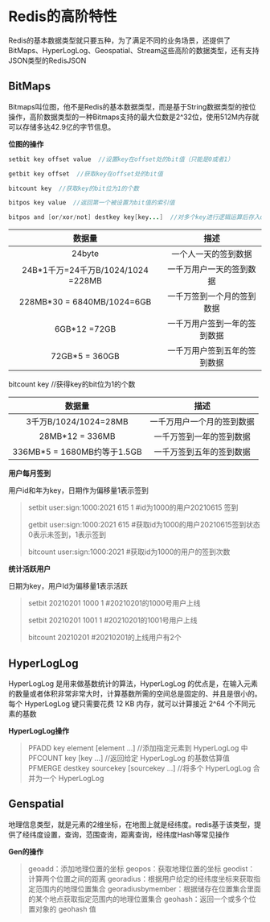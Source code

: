 # Redis的高阶特性

Redis的基本数据类型就只要五种，为了满足不同的业务场景，还提供了BitMaps、HyperLogLog、Geospatial、Stream这些高阶的数据类型，还有支持JSON类型的RedisJSON  

## BitMaps

Bitmaps叫位图，他不是Redis的基本数据类型，而是基于String数据类型的按位操作，高阶数据类型的一种Bitmaps支持的最大位数是2^32位，使用512M内存就可以存储多达42.9亿的字节信息。

**位图的操作**

```java
setbit key offset value  //设置key在offset处的bit值（只能是0或者1）

getbit key offset  //获取key在offset处的bit值

bitcount key  //获取key的bit位为1的个数

bitpos key value  //返回第一个被设置为bit值的索引值

bitpos and [or/xor/not] destkey key[key...]  //对多个key进行逻辑运算后存入destkey
```

|               数据量               |             描述             |
| :--------------------------------: | :--------------------------: |
|               24byte               |     一个人一天的签到数据     |
| 24B*1千万=24千万B/1024/1024 =228MB |   一千万用户一天的签到数据   |
|     228MB*30 = 6840MB/1024=6GB     |  一千万签到一个月的签到数据  |
|            6GB*12 =72GB            | 一千万用户签到一年的签到数据 |
|           72GB*5 = 360GB           | 一千万用户签到五年的签到数据 |

bitcount key   //获得key的bit位为1的个数

|           数据量            |            描述            |
| :-------------------------: | :------------------------: |
|    3千万B/1024/1024=28MB    | 一千万用户一个月的签到数据 |
|       28MB*12 = 336MB       |  一千万签到一年的签到数据  |
| 336MB*5 = 1680MB约等于1.5GB |  一千万签到五年的签到数据  |

**用户每月签到**

用户id和年为key，日期作为偏移量1表示签到

> setbit user:sign:1000:2021 615 1 #id为1000的用户20210615 签到
>
> getbit user:sign:1000:2021 615  #获取id为1000的用户20210615签到状态 0表示未签到，1表示签到
>
> bitcount user:sign:1000:2021 #获取id为1000的用户的签到次数

**统计活跃用户**

日期为key，用户Id为偏移量1表示活跃

> setbit 20210201 1000 1 #20210201的1000号用户上线
>
> setbit 20210201 1001 1 #20210201的1001号用户上线
>
> bitcount 20210201 #20210201的上线用户有2个

## HyperLogLog

HyperLogLog 是用来做基数统计的算法，HyperLogLog 的优点是，在输入元素的数量或者体积非常非常大时，计算基数所需的空间总是固定的、并且是很小的。每个 HyperLogLog 键只需要花费 12 KB 内存，就可以计算接近 2^64 个不同元素的基数  

**HyperLogLog操作**

> PFADD key element [element ...] //添加指定元素到 HyperLogLog 中
> PFCOUNT key [key ...] //返回给定 HyperLogLog 的基数估算值
> PFMERGE destkey sourcekey [sourcekey ...] //将多个 HyperLogLog 合并为一个 HyperLogLog  

## Genspatial

地理信息类型，就是元素的2维坐标，在地图上就是经纬度。redis基于该类型，提供了经纬度设置，查询，范围查询，距离查询，经纬度Hash等常见操作  

**Gen的操作**

> geoadd：添加地理位置的坐标
> geopos：获取地理位置的坐标
> geodist：计算两个位置之间的距离
> georadius：根据用户给定的经纬度坐标来获取指定范围内的地理位置集合
> georadiusbymember：根据储存在位置集合里面的某个地点获取指定范围内的地理位置集合
> geohash：返回一个或多个位置对象的 geohash 值  